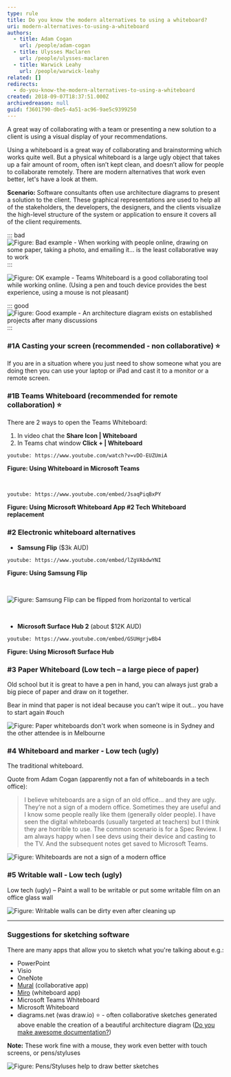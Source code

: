 ```yaml
---
type: rule
title: Do you know the modern alternatives to using a whiteboard?
uri: modern-alternatives-to-using-a-whiteboard
authors:
  - title: Adam Cogan
    url: /people/adam-cogan
  - title: Ulysses Maclaren
    url: /people/ulysses-maclaren
  - title: Warwick Leahy
    url: /people/warwick-leahy
related: []
redirects:
  - do-you-know-the-modern-alternatives-to-using-a-whiteboard
created: 2018-09-07T18:37:51.000Z
archivedreason: null
guid: f3601790-dbe5-4a51-ac96-9ae5c9399250
---
```

A great way of collaborating with a team or presenting a new solution to a client is using a visual display of your recommendations.

Using a whiteboard is a great way of collaborating and brainstorming which works quite well. But a physical whiteboard is a large ugly object that takes up a fair amount of room, often isn’t kept clean, and doesn’t allow for people to collaborate remotely. There are modern alternatives that work even better, let's have a look at them.

<!--endintro-->

**Scenario:** Software consultants often use architecture diagrams to present a solution to the client. These graphical representations are used to help all of the stakeholders, the developers, the designers, and the clients visualize the high-level structure of the system or application to ensure it covers all of the client requirements.

::: bad
![Figure: Bad example - When working with people online, drawing on some paper, taking a photo, and emailing it... is the least collaborative way to work](bad-paper-draw.jpg)
:::

![Figure: OK example - Teams Whiteboard is a good collaborating tool while working online. (Using a pen and touch device provides the best experience, using a mouse is not pleasant)](team\_whiteboard.jpg)

::: good
![Figure: Good example - An architecture diagram exists on established projects after many discussions](architecture_diagram.png)
:::

### \#1A Casting your screen (recommended - non collaborative) ⭐️

If you are in a situation where you just need to show someone what you are doing then you can use your laptop or iPad and cast it to a monitor or a remote screen.

### \#1B Teams Whiteboard (recommended for remote collaboration) ⭐️

There are 2 ways to open the Teams Whiteboard:

1. In video chat the **Share Icon | Whiteboard**
2. In Teams chat window **Click + | Whiteboard**

`youtube: https://www.youtube.com/watch?v=vDO-EUZUmiA`

**Figure: Using Whiteboard in Microsoft Teams**

&nbsp;

`youtube: https://www.youtube.com/embed/JsaqPiqBxPY`

**Figure: Using Microsoft Whiteboard App #2 Tech Whiteboard replacement**

### \#2 Electronic whiteboard alternatives

* **Samsung Flip** ($3k AUD)

`youtube: https://www.youtube.com/embed/lZgVAbdwYNI`

**Figure: Using Samsung Flip**

&nbsp;

![Figure: Samsung Flip can be flipped from horizontal to vertical](samsung_flip.jpg)

&nbsp;

* **Microsoft Surface Hub 2** (about $12K AUD)

`youtube: https://www.youtube.com/embed/GSUHgrjwBb4`

**Figure: Using Microsoft Surface Hub**

### \#3 Paper Whiteboard (Low tech – a large piece of paper)

Old school but it is great to have a pen in hand, you can always just grab a big piece of paper and draw on it together.

Bear in mind that paper is not ideal because you can’t wipe it out... you have to start again #ouch

![Figure: Paper whiteboards don't work when someone is in Sydney and the other attendee is in Melbourne](paperboard.jpg)

### \#4 Whiteboard and marker - Low tech (ugly)

The traditional whiteboard.

Quote from Adam Cogan (apparently not a fan of whiteboards in a tech office):

> I believe whiteboards are a sign of an old office… and they are ugly. They’re not a sign of a modern office.
Sometimes they are useful and I know some people really like them (generally older people).
I have seen the digital whiteboards (usually targeted at teachers) but I think they are horrible to use.
The common scenario is for a Spec Review. I am always happy when I see devs using their device and casting to the TV. And the subsequent notes get saved to Microsoft Teams.

![Figure: Whiteboards are not a sign of a modern office](whiteboard\_marker.png)

### \#5 Writable wall -  Low tech (ugly)

Low tech (ugly) – Paint a wall to be writable or put some writable film on an office glass wall

![Figure: Writable walls can be dirty even after cleaning up](glass\_wall.jpg)

---

### Suggestions for sketching software

There are many apps that allow you to sketch what you're talking about e.g.:

* PowerPoint
* Visio
* OneNote
* [Mural](https://mural.co/) (collaborative app)
* [Miro](https://miro.com/) (whiteboard app)
* Microsoft Teams Whiteboard
* Microsoft Whiteboard
* diagrams.net (was draw.io) ⭐️ - often collaborative sketches generated above enable the creation of a beautiful architecture diagram ([Do you make awesome documentation?](/do-you-review-the-documentation))

**Note:** These work fine with a mouse, they work even better with touch screens, or pens/styluses

![Figure: Pens/Styluses help to draw better sketches](surface-pen.jpg)
